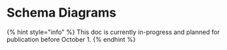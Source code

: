 # Schema Diagrams

{% hint style="info" %} This doc is currently in-progress and planned for publication before October 1. {% endhint %}
